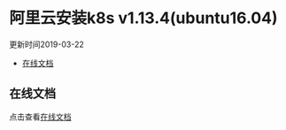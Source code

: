 # 阿里云安装k8s v1.13.4(ubuntu16.04)

更新时间2019-03-22

- [在线文档](#在线文档)

## 在线文档

点击查看[在线文档](https://qq253498229.github.io/docs-k8s/)